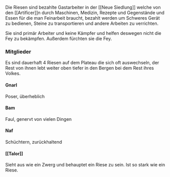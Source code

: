 Die Riesen sind bezahlte Gastarbeiter in der [[Neue Siedlung]] welche von den [[Artificer]]n durch Maschinen, Medizin, Rezepte und Gegenstände und Essen für die man Feinarbeit braucht, bezahlt werden um Schweres Gerät zu bedienen, Steine zu transportieren und andere Arbeiten zu verrichten.

Sie sind primär Arbeiter und keine Kämpfer und helfen deswegen nicht die Fey zu bekämpfen. Außerdem fürchten sie die Fey.

### Mitglieder
Es sind dauerhaft 4 Riesen auf dem Plateau die sich oft auswechseln, der Rest von ihnen lebt weiter oben tiefer in den Bergen bei dem Rest ihres Volkes.
#### Gnarl
Poser, überheblich
#### Bam
Faul, genervt von vielen Dingen
#### Naf
Schüchtern, zurückhaltend
#### [[Talor]]
Sieht aus wie ein Zwerg und behauptet ein Riese zu sein. Ist so stark wie ein Riese.
